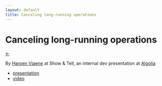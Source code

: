 ```yaml
---
layout: default
title: Canceling long-running operations
---
```


# Canceling long-running operations

[←](../..)

By [Haroen Viaene](https://haroen.me) at Show & Tell, an internal dev presentation at [Algolia](https://algolia.com)

* [presentation](https://docs.google.com/presentation/d/e/2PACX-1vSfpTqebx0qJpeK0miqXOVWoSyA7IKRHCLmPb8t14SDx2bIxPMs9mVsptV4uVGHRo740Jn-K08IQSk2/pub?start=false&loop=false&delayms=60000)
* [video](https://www.youtube.com/watch?v=wYwuzxs81Rg)
